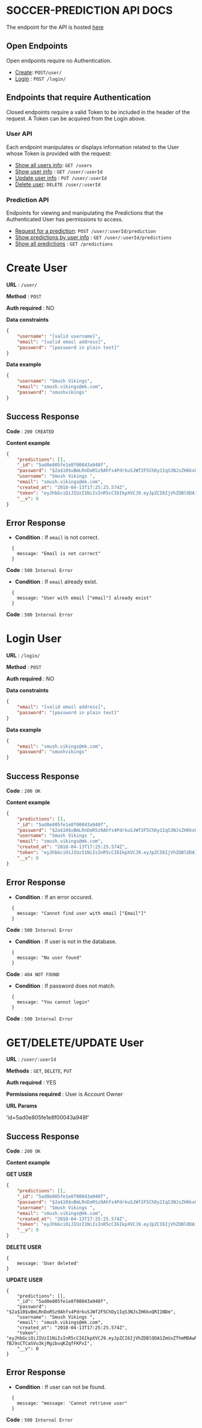 # SOCCER-PREDICTION API DOCS

The endpoint for the API is hosted [here](https://soccer-prediction.herokuapp.com/)

## Open Endpoints

Open endpoints require no Authentication.

* [Create](#create-user): `POST/user/`
* [Login](#login-user) : `POST /login/`

## Endpoints that require Authentication

Closed endpoints require a valid Token to be included in the header of the
request. A Token can be acquired from the Login above.

### User API

Each endpoint manipulates or displays information related to the User whose
Token is provided with the request:

* [Show all users info](): `GET /users`
* [Show user info]() : `GET /user/:userId`
* [Update user info]() : `PUT /user/:userId`
* [Delete user](): `DELETE /user/:userId`

### Prediction API

Endpoints for viewing and manipulating the Predictions that the Authenticated User
has permissions to access.

* [Request for a prediction](): `POST /user/:userId/prediction`
* [Show predictions by user info]() : `GET /user/:userId/predictions`
* [Show all predictions]() : `GET /predictions`


# Create User

**URL** : `/user/`

**Method** : `POST`

**Auth required** : NO

**Data constraints**

```json
{
    "username": "[valid username]",
    "email": "[valid email address]",
    "password": "[password in plain text]"
}
```

**Data example**

```json
{
    "username": "Smush Vikings",
    "email": "smush.vikings@mk.com",
    "password": "smushvikings"
}
```

## Success Response

**Code** : `200 CREATED`

**Content example**

```json
{
    "predictions": [],
    "_id": "5ad0e805fe1e8f00043a948f",
    "password": "$2a$10$vBmLRnDoRSz9Ahfs4PdrkuSJWf2F5ChDy1IqS3NJsZH6kxQRI1NDm",
    "username": "Smush Vikings ",
    "email": "smush.vikings@mk.com",
    "created_at": "2018-04-13T17:25:25.574Z",
    "token": "eyJhbGciOiJIUzI1NiIsInR5cCI6IkpXVCJ9.eyJpZCI6IjVhZDBlODA1ZmUxZThmMDAwNDNhOTQ4ZiIsImlhdCI6MTUyMzY0MDMyNSwiZXhwIjoxNTIzNzI2NzI1fQ.DJI8UUl7QXoo-fBJ9sCTCaSVu3kjMgibvqKZqfFKPxI",
    "__v": 0
}
```

## Error Response

+ **Condition** : If `email` is not correct.
```
  { 
    message: "Email is not correct"
  }
```
**Code** : `500 Internal Error`

+ **Condition** : If `email` already exist.
```
  { 
    message: "User with email ["email"] already exist"
  }
```
**Code** : `500 Internal Error `

# Login User

**URL** : `/login/`

**Method** : `POST`

**Auth required** : NO

**Data constraints**

```json
{
    "email": "[valid email address]",
    "password": "[password in plain text]"
}
```

**Data example**

```json
{
    "email": "smush.vikings@mk.com",
    "password": "smushvikings"
}
```

## Success Response

**Code** : `200 OK`

**Content example**

```json
{
    "predictions": [],
    "_id": "5ad0e805fe1e8f00043a948f",
    "password": "$2a$10$vBmLRnDoRSz9Ahfs4PdrkuSJWf2F5ChDy1IqS3NJsZH6kxQRI1NDm",
    "username": "Smush Vikings ",
    "email": "smush.vikings@mk.com",
    "created_at": "2018-04-13T17:25:25.574Z",
    "token": "eyJhbGciOiJIUzI1NiIsInR5cCI6IkpXVCJ9.eyJpZCI6IjVhZDBlODA1ZmUxZThmMDAwNDNhOTQ4ZiIsImlhdCI6MTUyMzY0MDMyNSwiZXhwIjoxNTIzNzI2NzI1fQ.DJI8UUl7QXoo-fBJ9sCTCaSVu3kjMgibvqKZqfFKPxI",
    "__v": 0
}
```

## Error Response

+ **Condition** : If an error occured.
```
  { 
    message: "Cannot find user with email ["Email"]"
  }
```
**Code** : `500 Internal Error`

+ **Condition** : If user is not in the database.
```
  { 
    message: "No user found"
  }
```
**Code** : `404 NOT FOUND `

+ **Condition** : If password does not match.
```
  { 
    message: "You cannot login"
  }
```
**Code** : `500 Internal Error `

# GET/DELETE/UPDATE User

**URL** : `/user/:userId`

**Methods** : `GET`, `DELETE`, `PUT`

**Auth required** : YES

**Permissions required** : User is Account Owner

**URL Params**

'id=5ad0e805fe1e8f00043a948f'

## Success Response

**Code** : `200 OK`

**Content example**

**GET USER**

```json
{
    "predictions": [],
    "_id": "5ad0e805fe1e8f00043a948f",
    "password": "$2a$10$vBmLRnDoRSz9Ahfs4PdrkuSJWf2F5ChDy1IqS3NJsZH6kxQRI1NDm",
    "username": "Smush Vikings ",
    "email": "smush.vikings@mk.com",
    "created_at": "2018-04-13T17:25:25.574Z",
    "token": "eyJhbGciOiJIUzI1NiIsInR5cCI6IkpXVCJ9.eyJpZCI6IjVhZDBlODA1ZmUxZThmMDAwNDNhOTQ4ZiIsImlhdCI6MTUyMzY0MDMyNSwiZXhwIjoxNTIzNzI2NzI1fQ.DJI8UUl7QXoo-fBJ9sCTCaSVu3kjMgibvqKZqfFKPxI",
    "__v": 0
}
```

**DELETE USER**
```
{
    message: 'User deleted' 
}
```


**UPDATE USER**
```
{
    "predictions": [],
    "_id": "5ad0e805fe1e8f00043a948f",
    "password": "$2a$10$vBmLRnDoRSz9Ahfs4PdrkuSJWf2F5ChDy1IqS3NJsZH6kxQRI1NDm",
    "username": "Smush Vikings ",
    "email": "smush.vikings@mk.com",
    "created_at": "2018-04-13T17:25:25.574Z",
    "token": "eyJhbGciOiJIUzI1NiIsInR5cCI6IkpXVCJ9.eyJpZCI6IjVhZDBlODA1ZmUxZThmMDAwNDNhOTQ4ZiIsImlhdCI6MTUyMzY0MDMyNSwiZXhwIjoxNTIzNzI2NzI1fQ.DJI8UUl7QXoo-fBJ9sCTCaSVu3kjMgibvqKZqfFKPxI",
    "__v": 0
}
```

## Error Response

+ **Condition** : If user can not be found.
```
  { 
    message: "message: 'Cannot retrieve user"
  }
```
**Code** : `500 Internal Error`

